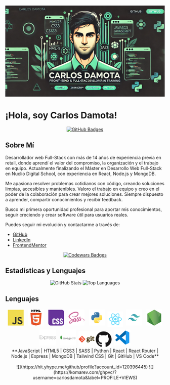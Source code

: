<!-- Imagen de Cabecera -->
<p align="center">
  <img src="./Imagen_perfil_github.webp" alt="Header Banner" />
</p>

# ¡Hola, soy Carlos Damota!

<p align="center">
  <a href="#">
    <img src="https://github-profile-trophy.vercel.app/?username=carlosdamota&theme=oldie" alt="GitHub Badges" />
  </a>
</p>

## Sobre Mí

Desarrollador web Full-Stack con más de 14 años de experiencia previa en retail, donde aprendí el valor del compromiso, la organización y el trabajo en equipo. Actualmente finalizando el Máster en Desarrollo Web Full-Stack en Nuclio Digital School, con experiencia en React, Node.js y MongoDB.

Me apasiona resolver problemas cotidianos con código, creando soluciones limpias, accesibles y mantenibles. Valoro el trabajo en equipo y creo en el poder de la colaboración para crear mejores soluciones. Siempre dispuesto a aprender, compartir conocimientos y recibir feedback.

Busco mi primera oportunidad profesional para aportar mis conocimientos, seguir creciendo y crear software útil para usuarios reales.

Puedes seguir mi evolución y contactarme a través de:

- [GitHub](https://github.com/carlosdamota)
- [LinkedIn](https://www.linkedin.com/in/carlos-damota/)
- [FrontendMentor](https://www.frontendmentor.io/profile/carlosdamota) 
<p align="center">
  <a href="https://www.codewars.com/users/carlosdamota">
    <img src="https://www.codewars.com/users/carlosdamota/badges/small" alt="Codewars Badges" />
  </a>
</p>

## Estadísticas y Lenguajes

<p align="center">
  <img src="https://github-readme-stats.vercel.app/api?username=carlosdamota&theme=vision-friendly-dark" alt="GitHub Stats" />
  <img src="https://github-readme-stats.vercel.app/api/top-langs/?username=carlosdamota&theme=vision-friendly-dark&layout=compact" alt="Top Languages" />
</p>

## Lenguajes

<div align="center">
  <img src="https://raw.githubusercontent.com/github/explore/main/topics/javascript/javascript.png" width="50" alt="JavaScript" style="margin: 5px;" />
  <img src="https://raw.githubusercontent.com/github/explore/main/topics/html/html.png" width="50" alt="HTML5" style="margin: 5px;" />
  <img src="https://raw.githubusercontent.com/github/explore/main/topics/css/css.png" width="50" alt="CSS3" style="margin: 5px;" />
  <img src="https://raw.githubusercontent.com/github/explore/main/topics/sass/sass.png" width="50" alt="SASS" style="margin: 5px;" />
  <img src="https://raw.githubusercontent.com/github/explore/main/topics/python/python.png" width="50" alt="Python" style="margin: 5px;" />
  <img src="https://raw.githubusercontent.com/github/explore/main/topics/react/react.png" width="50" alt="React" />
  <img src="https://raw.githubusercontent.com/github/explore/main/topics/tailwind/tailwind.png" width="50" alt="Tailwind CSS" style="margin: 5px;" />
  <img src="https://raw.githubusercontent.com/github/explore/main/topics/nodejs/nodejs.png" width="50" alt="Node.js" style="margin: 5px;" />
  <img src="https://raw.githubusercontent.com/github/explore/main/topics/express/express.png" width="50" alt="Express.js" style="margin: 5px;" />
  <img src="https://raw.githubusercontent.com/github/explore/main/topics/mongodb/mongodb.png" width="50" alt="MongoDB" style="margin: 5px;" />
  <img src="https://raw.githubusercontent.com/github/explore/main/topics/git/git.png" width="50" alt="Git" />
  <img src="https://raw.githubusercontent.com/github/explore/main/topics/github/github.png" width="50" alt="GitHub" />
  <img src="https://raw.githubusercontent.com/vscode-icons/vscode-icons/master/icons/file_type_vscode.svg" width="50" alt="VS Code" style="margin: 5px;" />

  <br>
  **JavaScript | HTML5 | CSS3 | SASS | Python | React | React Router | Node.js | Express | MongoDB | Tailwind CSS | Git | GitHub | VS Code**
</div>
<br>
<div align="center">
 ![](https://hit.yhype.me/github/profile?account_id=120396445)
  ![](https://komarev.com/ghpvc/?username=carlosdamota&label=PROFILE+VIEWS)
</div>


